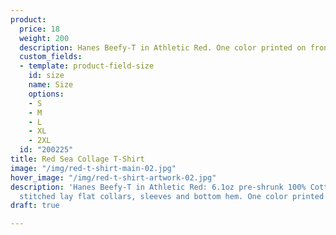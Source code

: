 ```yaml
---
product:
  price: 18
  weight: 200
  description: Hanes Beefy-T in Athletic Red. One color printed on front.
  custom_fields:
  - template: product-field-size
    id: size
    name: Size
    options:
    - S
    - M
    - L
    - XL
    - 2XL
  id: "200225"
title: Red Sea Collage T-Shirt
image: "/img/red-t-shirt-main-02.jpg"
hover_image: "/img/red-t-shirt-artwork-02.jpg"
description: 'Hanes Beefy-T in Athletic Red: 6.1oz pre-shrunk 100% Cotton. Double-needle
  stitched lay flat collars, sleeves and bottom hem. One color printed on front.'
draft: true

---
```

